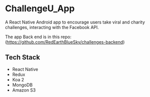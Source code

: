 # ChallengeU_App

A React Native Android app to encourage users take viral and charity challenges, interacting with the Facebook API.

The app Back end is in this repo: (https://github.com/RedEarthBlueSky/challenges-backend)

## Tech Stack
* React Native
* Redux
* Koa 2
* MongoDB
* Amazon S3
